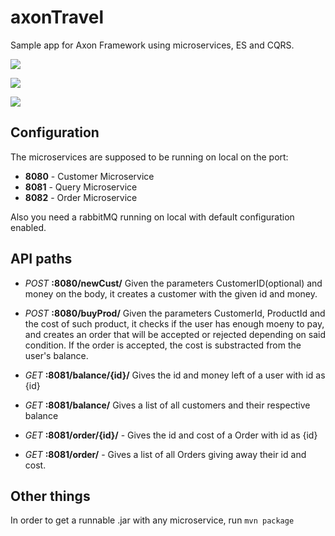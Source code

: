 # axonTravel

Sample app for Axon Framework using microservices, ES and CQRS.

![](http://forthebadge.com/images/badges/built-by-developers.svg)

![](http://forthebadge.com/images/badges/powered-by-electricity.svg)

![](http://forthebadge.com/images/badges/60-percent-of-the-time-works-every-time.svg)

## Configuration

The microservices are supposed to be running on local on the port:
  - **8080** - Customer Microservice
  - **8081** - Query Microservice
  - **8082** - Order Microservice

Also you need a rabbitMQ running on local with default configuration enabled.
  
## API paths

  - _POST_ **:8080/newCust/** Given the parameters CustomerID(optional) and money on the body, it creates a customer with the given id and money. 
  
  - _POST_ **:8080/buyProd/** Given the parameters CustomerId, ProductId and the cost of such product, it checks if the user has enough moeny to pay, and creates an order that will be accepted or rejected depending on said condition. If the order is accepted, the cost is substracted from the user's balance.

  - _GET_ **:8081/balance/{id}/** Gives the id and money left of a user with id as {id}

  - _GET_ **:8081/balance/** Gives a list of all customers and their respective balance

  - _GET_ **:8081/order/{id}/** - Gives the id and cost of a Order with id as {id}
  
  - _GET_ **:8081/order/** - Gives a list of all Orders giving away their id and cost.

## Other things
In order to get a runnable .jar with any microservice, run
`mvn package`
